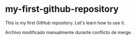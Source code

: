 # my-first-github-repository
This is my first GitHub repository. Let's learn how to use it.

Archivo modificado manualmente durante conflicto de merge.